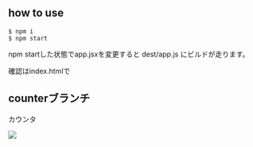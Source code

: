 ## how to use

```
$ npm i
$ npm start
```

npm startした状態でapp.jsxを変更すると dest/app.js にビルドが走ります。

確認はindex.htmlで

## counterブランチ

カウンタ

![](http://i.gyazo.com/5ba266c9c6183ca172b96171173c3f23.gif)
